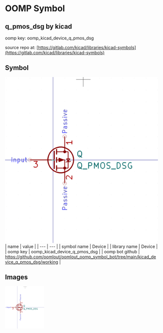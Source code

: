 # OOMP Symbol  
## q_pmos_dsg  by kicad  
  
oomp key: oomp_kicad_device_q_pmos_dsg  
  
source repo at: [https://gitlab.com/kicad/libraries/kicad-symbols](https://gitlab.com/kicad/libraries/kicad-symbols)  
## Symbol  
  
[![working.png](working_600.png)](working.png)  
| name | value | 
| --- | --- | 
| symbol name | Device | 
| library name | Device | 
| oomp key | oomp_kicad_device_q_pmos_dsg | 
| oomp bot github | https://github.com/oomlout/oomlout_oomp_symbol_bot/tree/main/kicad_device_q_pmos_dsg/working | 
## Images  
  
[![working.png](working_140.png)](working.png)  
